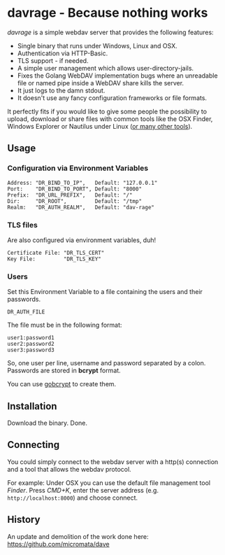 
# davrage - Because nothing works

_davrage_ is a simple webdav server that provides the following features:

- Single binary that runs under Windows, Linux and OSX.
- Authentication via HTTP-Basic.
- TLS support - if needed.
- A simple user management which allows user-directory-jails.
- Fixes the Golang WebDAV implementation bugs where an unreadable file or named pipe inside a WebDAV share kills the server.
- It just logs to the damn stdout.
- It doesn't use any fancy configuration frameworks or file formats.

It perfectly fits if you would like to give some people the possibility to upload, download or share files with common tools like the OSX Finder, Windows Explorer or Nautilus under Linux ([or many other tools](https://en.wikipedia.org/wiki/Comparison_of_WebDAV_software#WebDAV_clients)).

## Usage

### Configuration via Environment Variables

    Address: "DR_BIND_TO_IP",   Default: "127.0.0.1"
    Port:    "DR_BIND_TO_PORT", Default: "8000"
    Prefix:  "DR_URL_PREFIX",   Default: "/"
    Dir:     "DR_ROOT",         Default: "/tmp"
    Realm:   "DR_AUTH_REALM",   Default: "dav-rage"

### TLS files

Are also configured via environment variables, duh!

    Certificate File: "DR_TLS_CERT"
    Key File:         "DR_TLS_KEY"

### Users

Set this Environment Variable to a file containing the users and their passwords.

    DR_AUTH_FILE

The file must be in the following format:

    user1:password1
    user2:password2
    user3:password3

So, one user per line, username and password separated by a colon.
Passwords are stored in **bcrypt** format.

You can use [gobcrypt](https://github.com/memmaker/gobcrypt) to create them.

## Installation

Download the binary. Done.

## Connecting

You could simply connect to the webdav server with a http(s) connection and a tool that allows the webdav protocol.

For example: Under OSX you can use the default file management tool *Finder*. Press _CMD+K_, enter the server address (e.g. `http://localhost:8000`) and choose connect.

## History

An update and demolition of the work done here: https://github.com/micromata/dave
